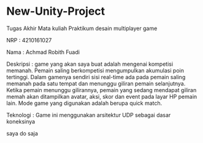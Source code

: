 # New-Unity-Project
Tugas Akhir Mata kuliah Praktikum desain multiplayer game

NRP : 4210161027

Nama : Achmad Robith Fuadi

Deskripsi : 
game yang akan saya buat adalah mengenai kompetisi memanah. Pemain saling berkompetisi mengumpulkan akumulasi poin tertinggi. Dalam gamenya sendiri sisi real-time ada pada pemain saling memanah pada satu tempat dan menunggu giliran pemain selanjutnya. Ketika pemain menunggu gilirannya, pemain yang sedang mendapat giliran memah akan ditampilkan avatar, aksi, skor dan event pada layar HP pemain lain. Mode game yang digunakan adalah berupa quick match.

Teknologi : Game ini menggunakan arsitektur UDP sebagai dasar koneksinya

saya do saja
